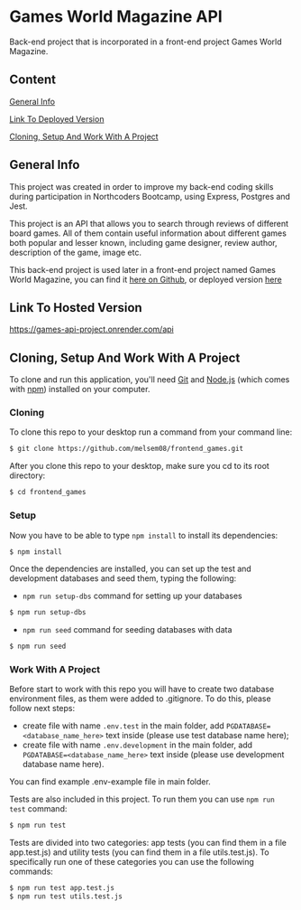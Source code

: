 # Games World Magazine API

Back-end project that is incorporated in a front-end project Games World Magazine.

## Content

[General Info](#general-info)

[Link To Deployed Version](#link-to-deployed-version)

[Cloning, Setup And Work With A Project](#cloning-setup-and-work-with-a-project)

## General Info

This project was created in order to improve my back-end coding skills during participation in Northcoders Bootcamp, using Express, Postgres and Jest.

This project is an API that allows you to search through reviews of different board games. All of them contain useful information about different games both popular and lesser known, including game designer, review author, description of the game, image etc.

This back-end project is used later in a front-end project named Games World Magazine, you can find it [here on Github](https://github.com/melsem08/frontend_games), or deployed version [here](https://nc-games-magazine.netlify.app/)

## Link To Hosted Version

https://games-api-project.onrender.com/api

## Cloning, Setup And Work With A Project

To clone and run this application, you'll need [Git](https://git-scm.com) and [Node.js](https://nodejs.org/en/download/) (which comes with [npm](http://npmjs.com)) installed on your computer.

### Cloning

To clone this repo to your desktop run a command from your command line:

```bash
$ git clone https://github.com/melsem08/frontend_games.git
```

After you clone this repo to your desktop, make sure you cd to its root directory:

```bash
$ cd frontend_games
```

### Setup

Now you have to be able to type `npm install` to install its dependencies:

```bash
$ npm install
```

Once the dependencies are installed, you can set up the test and development databases and seed them, typing the following:

- `npm run setup-dbs` command for setting up your databases

```bash
$ npm run setup-dbs
```

- `npm run seed` command for seeding databases with data

```bash
$ npm run seed
```

### Work With A Project

Before start to work with this repo you will have to create two database environment files, as them were added to .gitignore.
To do this, please follow next steps:

- create file with name `.env.test` in the main folder, add `PGDATABASE=<database_name_here>` text inside (please use test database name here);
- create file with name `.env.development` in the main folder, add `PGDATABASE=<database_name_here>` text inside (please use development database name here).

You can find example .env-example file in main folder.

Tests are also included in this project. To run them you can use `npm run test` command:

```bash
$ npm run test
```

Tests are divided into two categories: app tests (you can find them in a file app.test.js) and utility tests (you can find them in a file utils.test.js). To specifically run one of these categories you can use the following commands:

```bash
$ npm run test app.test.js
$ npm run test utils.test.js
```
